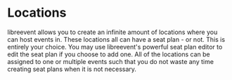 # Locations

libreevent allows you to create an infinite amount of locations where you can host events in. These locations all can have a seat plan - or not. This is entirely your choice. You may use libreevent's powerful seat plan editor to edit the seat plan if you choose to add one. All of the locations can be assigned to one or multiple events such that you do not waste any time creating seat plans when it is not necessary.